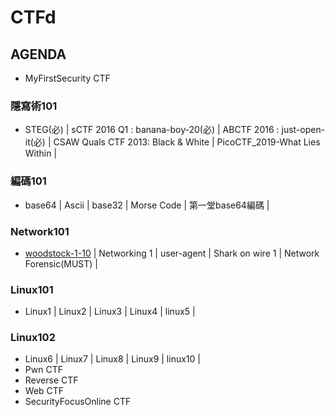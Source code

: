 # CTFd
## AGENDA
- MyFirstSecurity CTF
### 隱寫術101
- STEG(必) | sCTF 2016 Q1 : banana-boy-20(必) | ABCTF 2016 : just-open-it(必) | CSAW Quals CTF 2013: Black & White | PicoCTF_2019-What Lies Within |
### 編碼101
- base64 | Ascii | base32 | Morse Code | 第一堂base64編碼 |
### Network101
- [woodstock-1-10](https://youtu.be/f2R6P6FKSNA) | Networking 1 | user-agent | Shark on wire 1 | Network Forensic(MUST) |
### Linux101
- Linux1 | Linux2 | Linux3 | Linux4 | linux5 |
### Linux102
- Linux6 | Linux7 | Linux8 | Linux9 | linux10 |
- Pwn CTF
- Reverse CTF
- Web CTF
- SecurityFocusOnline CTF
